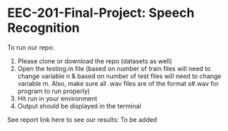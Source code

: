 # EEC-201-Final-Project: Speech Recognition

To run our repo:
  1. Please clone or download the repo (datasets as well)
  2. Open the testing.m file (based on number of train files will need to change variable n & based on number of test files will need to change variable m. Also, make sure all .wav files are of the format s#.wav for program to run properly)
  3. Hit run in your environment
  4. Output should be displayed in the terminal

See report link here to see our results: To be added
